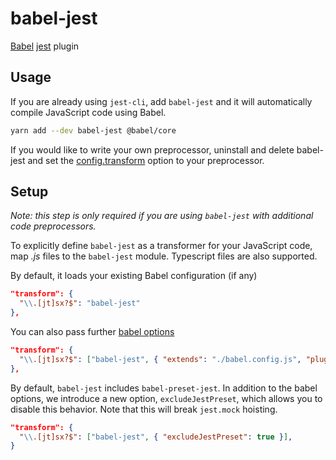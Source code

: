 # babel-jest

[Babel](https://github.com/babel/babel) [jest](https://github.com/jestjs/jest) plugin

## Usage

If you are already using `jest-cli`, add `babel-jest` and it will automatically compile JavaScript code using Babel.

```bash
yarn add --dev babel-jest @babel/core
```

If you would like to write your own preprocessor, uninstall and delete babel-jest and set the [config.transform](https://jestjs.io/docs/configuration#transform-object-string-string) option to your preprocessor.

## Setup

_Note: this step is only required if you are using `babel-jest` with additional code preprocessors._

To explicitly define `babel-jest` as a transformer for your JavaScript code, map _.js_ files to the `babel-jest` module. Typescript files are also supported.

By default, it loads your existing Babel configuration (if any)

```json
"transform": {
  "\\.[jt]sx?$": "babel-jest"
},
```

You can also pass further [babel options](https://babeljs.io/docs/options)

```json
"transform": {
  "\\.[jt]sx?$": ["babel-jest", { "extends": "./babel.config.js", "plugins": ["babel-plugin-transform-import-meta"] }]
},
```

By default, `babel-jest` includes `babel-preset-jest`. In addition to the babel options, we introduce a new option, `excludeJestPreset`, which allows you to disable this behavior. Note that this will break `jest.mock` hoisting.

```json
"transform": {
  "\\.[jt]sx?$": ["babel-jest", { "excludeJestPreset": true }],
}
```
